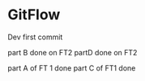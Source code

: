 # GitFlow
Dev first commit

part B done on FT2
partD done on FT2

part A of FT 1 done
part C of FT1 done
